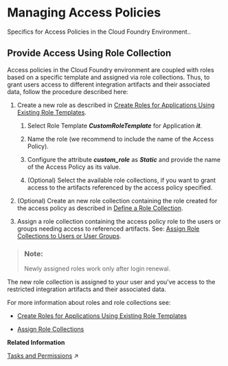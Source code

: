 <!-- loio7db3c87f6c744016b7eed9838912e123 -->

# Managing Access Policies

Specifics for Access Policies in the Cloud Foundry Environment..



<a name="loio7db3c87f6c744016b7eed9838912e123__section_l4l_hyx_v4b"/>

## Provide Access Using Role Collection

Access policies in the Cloud Foundry environment are coupled with roles based on a specific template and assigned via role collections. Thus, to grant users access to different integration artifacts and their associated data, follow the procedure described here:

1.  Create a new role as described in [Create Roles for Applications Using Existing Role Templates](https://help.sap.com/docs/CP_AUTHORIZ_TRUST_MNG/ae8e8427ecdf407790d96dad93b5f723/2670fd27fc804ad99313385711d644f6.html?version=Cloud).

    1.  Select Role Template ***CustomRoleTemplate*** for Application ***it***.

    2.  Name the role \(we recommend to include the name of the Access Policy\).
    3.  Configure the attribute ***custom\_role*** as ***Static*** and provide the name of the Access Policy as its value.
    4.  \(Optional\) Select the available role collections, if you want to grant access to the artifacts referenced by the access policy specified.

2.  \(Optional\) Create an new role collection containing the role created for the access policy as described in [Define a Role Collection](https://help.sap.com/docs/BTP/65de2977205c403bbc107264b8eccf4b/4b20383efab341f181becf0a947a5498.html?version=Cloud).
3.  Assign a role collection containing the access policy role to the users or groups needing access to referenced artifacts. See: [Assign Role Collections to Users or User Groups](https://help.sap.com/docs/BTP/65de2977205c403bbc107264b8eccf4b/31532c77bd61421e9d40d100fd75ef52.html?version=Cloud).

> ### Note:  
> Newly assigned roles work only after login renewal.

The new role collection is assigned to your user and you've access to the restricted integration artifacts and their associated data.

For more information about roles and role collections see:

-   [Create Roles for Applications Using Existing Role Templates](https://help.sap.com/docs/CP_AUTHORIZ_TRUST_MNG/ae8e8427ecdf407790d96dad93b5f723/2670fd27fc804ad99313385711d644f6.html?version=Cloud)

-   [Assign Role Collections](https://help.sap.com/viewer/65de2977205c403bbc107264b8eccf4b/Cloud/en-US/9e1bf57130ef466e8017eab298b40e5e.html) 

**Related Information**  


[Tasks and Permissions](https://help.sap.com/viewer/368c481cd6954bdfa5d0435479fd4eaf/IAT/en-US/556d5575d4b0483e85d4f3251f21d0ec.html "") :arrow_upper_right:

